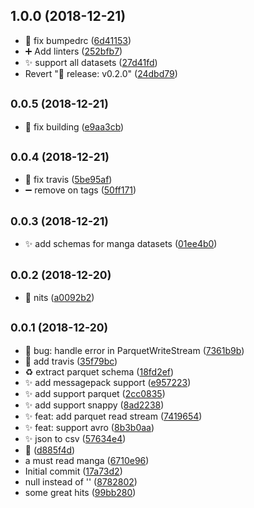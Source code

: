 <a name="1.0.0"></a>
## 1.0.0 (2018-12-21)

* :bug: fix bumpedrc ([6d41153](https://github.com/Zombispormedio/funny-datasets/commit/6d41153))
* :heavy_plus_sign: Add linters ([252bfb7](https://github.com/Zombispormedio/funny-datasets/commit/252bfb7))
* :sparkles: support all datasets ([27d41fd](https://github.com/Zombispormedio/funny-datasets/commit/27d41fd))
* Revert ":bookmark: release: v0.2.0" ([24dbd79](https://github.com/Zombispormedio/funny-datasets/commit/24dbd79))



<a name="0.0.5"></a>
## <small>0.0.5 (2018-12-21)</small>

* :green_heart: fix building ([e9aa3cb](https://github.com/Zombispormedio/funny-datasets/commit/e9aa3cb))



<a name="0.0.4"></a>
## <small>0.0.4 (2018-12-21)</small>

* :bug: fix travis ([5be95af](https://github.com/Zombispormedio/funny-datasets/commit/5be95af))
* :heavy_minus_sign: remove on tags ([50ff171](https://github.com/Zombispormedio/funny-datasets/commit/50ff171))



<a name="0.0.3"></a>
## <small>0.0.3 (2018-12-21)</small>

* :sparkles: add schemas for manga datasets ([01ee4b0](https://github.com/Zombispormedio/funny-datasets/commit/01ee4b0))



<a name="0.0.2"></a>
## <small>0.0.2 (2018-12-20)</small>

* :art: nits ([a0092b2](https://github.com/Zombispormedio/funny-datasets/commit/a0092b2))



<a name="0.0.1"></a>
## <small>0.0.1 (2018-12-20)</small>

* :bug: bug: handle error in ParquetWriteStream ([7361b9b](https://github.com/Zombispormedio/funny-datasets/commit/7361b9b))
* :green_heart: add travis ([35f79bc](https://github.com/Zombispormedio/funny-datasets/commit/35f79bc))
* :recycle: extract parquet schema ([18fd2ef](https://github.com/Zombispormedio/funny-datasets/commit/18fd2ef))
* :sparkles: add messagepack support ([e957223](https://github.com/Zombispormedio/funny-datasets/commit/e957223))
* :sparkles: add support parquet ([2cc0835](https://github.com/Zombispormedio/funny-datasets/commit/2cc0835))
* :sparkles: add support snappy ([8ad2238](https://github.com/Zombispormedio/funny-datasets/commit/8ad2238))
* :sparkles: feat: add parquet read stream ([7419654](https://github.com/Zombispormedio/funny-datasets/commit/7419654))
* :sparkles: feat: support avro ([8b3b0aa](https://github.com/Zombispormedio/funny-datasets/commit/8b3b0aa))
* :sparkles: json to csv ([57634e4](https://github.com/Zombispormedio/funny-datasets/commit/57634e4))
* :tada: ([d885f4d](https://github.com/Zombispormedio/funny-datasets/commit/d885f4d))
* a must read manga ([6710e96](https://github.com/Zombispormedio/funny-datasets/commit/6710e96))
* Initial commit ([17a73d2](https://github.com/Zombispormedio/funny-datasets/commit/17a73d2))
* null instead of '' ([8782802](https://github.com/Zombispormedio/funny-datasets/commit/8782802))
* some great hits ([99bb280](https://github.com/Zombispormedio/funny-datasets/commit/99bb280))



